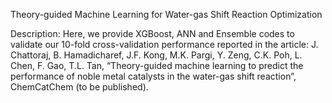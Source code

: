 Theory-guided Machine Learning for Water-gas Shift Reaction Optimization

Description:
Here, we provide XGBoost, ANN and Ensemble codes to validate our 10-fold cross-validation performance reported in the article: J. Chattoraj, B. Hamadicharef, J.F. Kong, M.K. Pargi, Y. Zeng, C.K. Poh, L. Chen, F. Gao, T.L. Tan, “Theory-guided machine learning to predict the performance of noble metal catalysts in the water-gas shift reaction”, ChemCatChem (to be published).
